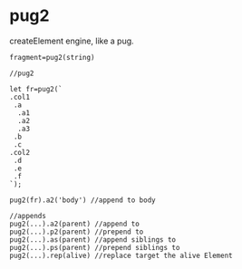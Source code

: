 # pug2
createElement engine, like a pug.

```fragment=pug2(string)```

```
//pug2

let fr=pug2(`
.col1
 .a 
  .a1
  .a2
  .a3
 .b
 .c
.col2
 .d
 .e
 .f
`);

pug2(fr).a2('body') //append to body

```
```
//appends
pug2(...).a2(parent) //append to
pug2(...).p2(parent) //prepend to
pug2(...).as(parent) //append siblings to
pug2(...).ps(parent) //prepend siblings to
pug2(...).rep(alive) //replace target the alive Element
```
